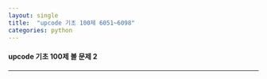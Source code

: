 ```yaml
---
layout: single
title:  "upcode 기초 100제 6051~6098"
categories: python
---
```


#### upcode 기초 100제 볼 문제 2

------

